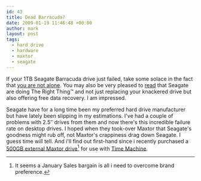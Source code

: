 ```yaml
---
id: 43
title: Dead Barracuda?
date: 2009-01-19 11:46:48 +00:00
author: mark
layout: post
tags:
  - hard drive
  - hardware
  - maxtor
  - seagate
---
```

If your 1TB Seagate Barracuda drive just failed, take some solace in the fact that [you are not alone](http://www.theregister.co.uk/2009/01/16/barracuda_failure_plague/). You may also be very pleased to [read](http://www.theregister.co.uk/2009/01/18/barracuda_firmware_upgrade_and_recovery/) that Seagate are doing The Right Thing™ and not just replacing your knackered drive but also offering free data recovery. I am impressed.

Seagate have for a long time been my preferred hard drive manufacturer but have lately been slipping in my estimations. I've had a couple of problems with 2.5&#8243; drives from them and now there's this incredible failure rate on desktop drives. I hoped when they took-over Maxtor that Seagate's goodness might rub off, not Maxtor's crappiness drag down Seagate. I guess time will tell. And i'll find out first-hand since i recently purchased a [500GB external Maxtor drive](http://www.seagate.com/www/en-us/support/installation_assistance/installation_instructions/external_drives_&_personal_servers/maxtor-basics)[^fn-cheapskate] for use with [Time Machine](http://www.apple.com/uk/macosx/features/timemachine.html).

[^fn-cheapskate]: It seems a January Sales bargain is all i need to overcome brand preference.
